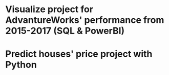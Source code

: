 # Visualize project for AdvantureWorks' performance from 2015-2017 (SQL & PowerBI)
# Predict houses' price project with Python
